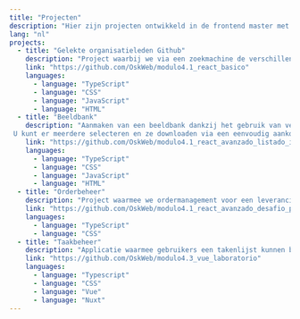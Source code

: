 ```yaml
---
title: "Projecten"
description: "Hier zijn projecten ontwikkeld in de frontend master met het Lemoncode team"
lang: "nl"
projects:
  - title: "Gelekte organisatieleden Github"
    description: "Project waarbij we via een zoekmachine de verschillende leden van een organisatie kunnen filteren via Github en als extra ook via de personages uit de serie 'Rick and Morty'"
    link: "https://github.com/OskWeb/modulo4.1_react_basico"
    languages:
      - language: "TypeScript"
      - language: "CSS"
      - language: "JavaScript"
      - language: "HTML"
  - title: "Beeldbank"
    description: "Aanmaken van een beeldbank dankzij het gebruik van verschillende API's.
 U kunt er meerdere selecteren en ze downloaden via een eenvoudig aankoopproces."
    link: "https://github.com/OskWeb/modulo4.1_react_avanzado_listado_imagenes"
    languages:
      - language: "TypeScript"
      - language: "CSS"
      - language: "JavaScript"
      - language: "HTML"
  - title: "Orderbeheer"
    description: "Project waarmee we ordermanagement voor een leverancier kunnen simuleren. Van het maken, vermelden, verzenden etc."
    link: "https://github.com/OskWeb/modulo4.1_react_avanzado_desafio_pedidos"
    languages:
      - language: "TypeScript"
      - language: "CSS"
  - title: "Taakbeheer"
    description: "Applicatie waarmee gebruikers een takenlijst kunnen beheren."
    link: "https://github.com/OskWeb/modulo4.3_vue_laboratorio"
    languages:
      - language: "Typescript"
      - language: "CSS"
      - language: "Vue"
      - language: "Nuxt"
---
```

